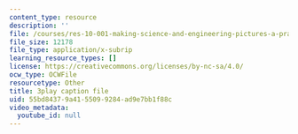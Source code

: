 ```yaml
---
content_type: resource
description: ''
file: /courses/res-10-001-making-science-and-engineering-pictures-a-practical-guide-to-presenting-your-work-spring-2016/55bd84379a4155099284ad9e7bb1f88c_17VFTJvgBlY.vtt
file_size: 12178
file_type: application/x-subrip
learning_resource_types: []
license: https://creativecommons.org/licenses/by-nc-sa/4.0/
ocw_type: OCWFile
resourcetype: Other
title: 3play caption file
uid: 55bd8437-9a41-5509-9284-ad9e7bb1f88c
video_metadata:
  youtube_id: null
---
```

